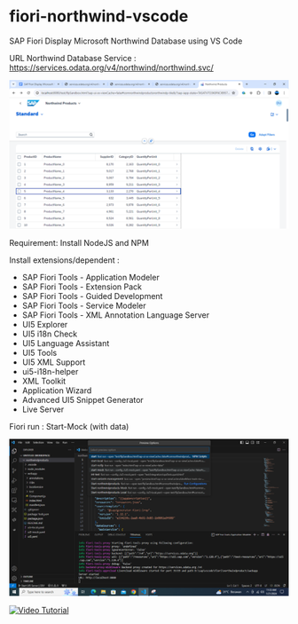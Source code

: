 # fiori-northwind-vscode
SAP Fiori Display Microsoft Northwind Database using VS Code

URL Northwind Database Service :
https://services.odata.org/v4/northwind/northwind.svc/

![alt text](https://github.com/jenizar/fiori-northwind-vscode/blob/main/Screenshot1.PNG)

Requirement:
Install NodeJS and NPM

Install extensions/dependent :
- SAP Fiori Tools - Application Modeler
- SAP Fiori Tools - Extension Pack
- SAP Fiori Tools - Guided Development
- SAP Fiori Tools - Service Modeler
- SAP Fiori Tools - XML Annotation Language Server
- UI5 Explorer
- UI5 i18n Check
- UI5 Language Assistant
- UI5 Tools
- UI5 XML Support
- ui5-i18n-helper
- XML Toolkit
- Application Wizard 
- Advanced UI5 Snippet Generator
- Live Server

Fiori run : Start-Mock (with data)

![alt text](https://github.com/jenizar/fiori-northwind-vscode/blob/main/Screenshot2.png)

[![Video Tutorial](http://img.youtube.com/vi/NwUtO-O5qJQ/0.jpg)](http://www.youtube.com/watch?v=NwUtO-O5qJQ)


